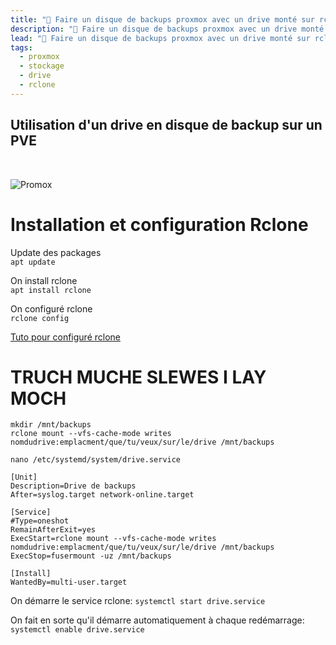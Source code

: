 ```yaml
---
title: "💾 Faire un disque de backups proxmox avec un drive monté sur rclone"
description: "💾 Faire un disque de backups proxmox avec un drive monté sur rclone"
lead: "💾 Faire un disque de backups proxmox avec un drive monté sur rclone"
tags:
  - proxmox
  - stockage
  - drive
  - rclone
---
```


## Utilisation d'un drive en disque de backup sur un PVE
<br>

![Promox](https://docs.pressynou.ch/img/docs/rclone-backups/1.png)

# Installation et configuration Rclone

Update des packages <br>
`apt update` 

On install rclone <br>
`apt install rclone`  

On configuré rclone <br>
`rclone config`  

[Tuto pour configuré rclone](https://docs.pressynou.ch/docs/outils/rclone)
<br>

# TRUCH MUCHE SLEWES I LAY MOCH


`mkdir /mnt/backups`  
`rclone mount --vfs-cache-mode writes nomdudrive:emplacment/que/tu/veux/sur/le/drive /mnt/backups`  

`nano /etc/systemd/system/drive.service`  


    [Unit]
	Description=Drive de backups
	After=syslog.target network-online.target

	[Service]
	#Type=oneshot
	RemainAfterExit=yes
	ExecStart=rclone mount --vfs-cache-mode writes 	nomdudrive:emplacment/que/tu/veux/sur/le/drive /mnt/backups	
	ExecStop=fusermount -uz /mnt/backups

	[Install]
	WantedBy=multi-user.target

On démarre le service rclone:
`systemctl start drive.service`

On fait en sorte qu'il démarre automatiquement à chaque redémarrage:
`systemctl enable drive.service` 